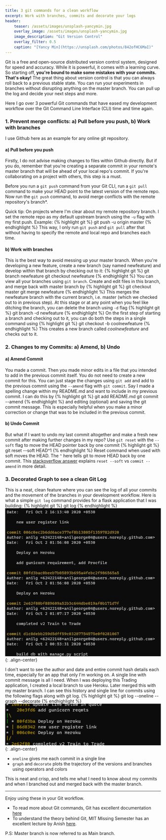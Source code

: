 ```yaml
---
title: 3 git commands for a clean workflow
excerpt: Work with branches, commits and decorate your logs
header:
    teaser: /assets/images/unsplash-yancymin.jpg
    overlay_image: /assets/images/unsplash-yancymin.jpg
    image_description: "Git Version Control"
    overlay_filter: 0.5
    caption: "[Yancy Min](https://unsplash.com/photos/842ofHC6MaI)"
---
```

Git is a free and open-source distributed version control system, designed for speed and accuracy. While it is powerful, it comes with a learning curve. So starting off, **you're bound to make some mistakes with your commits. That's okay!** The great thing about version control is that you can always roll back to a previous stable state. You can run your experiments in branches without disrupting anything on the master branch. You can pull up the log and decide your next steps and more.

Here I go over 3 powerful Git commands that have eased my development workflow over the Git Command Line Interface (CLI) time and time again.

### 1. Prevent merge conflicts: a) Pull before you push, b) Work with branches
I use Github here as an example for any online git repository.
#### a) Pull before you push
Firstly, I do not advise making changes to files within Github directly. But if you do, remember that you're creating a separate commit in your remote's master branch that will be ahead of your local repo's commit. If you're collaborating on a project with others, this step is a must.

Before you run a `git push` command from your Git CLI, run a `git pull` command to make your HEAD point to the latest version of the remote repo. Now run the `git push` command, to avoid merge conflicts with the remote repository's branch*.

Quick tip: On projects where I'm clear about my remote repository branch. I set the remote repo as my default upstream branch using the `-u` flag with my first push. Example:
{% highlight git %}
git push -u origin master
{% endhighlight %}
This way, I only run `git push` and `git pull` after that without having to specify the remote and local repo and branches each time.

#### b) Work with branches
This is the best way to avoid messing up your master branch. When you're developing a new feature, create a new branch (say named newfeature) and develop within that branch by checking out to it:
{% highlight git %}
git branch newfeature
git checkout newfeature
{% endhighlight %}
You can view all your branches using `git branch`.
Create and edit files in this branch, and merge back with master branch by
{% highlight git %}
git checkout master
git merge newfeature
{% endhighlight %}
This merges the newfeature branch with the current branch, i.e. master (which we checked out to in previous step). At this stage or at any point when you feel like ditching the branch, you can delete the branch using `-d` flag
{% highlight git %}
git branch -d newfeature
{% endhighlight %}
On the first step of starting a branch and checking out to it, you can do both the steps in a single command using
{% highlight git %}
git checkout -b coolnewfeature
{% endhighlight %}
This creates a new branch called *coolnewfeature* and checks out to it.

### 2. Changes to my Commits: a) Amend, b) Undo
#### a) Amend Commit
You made a commit. Then you made minor edits in a file that you intended to add in the previous commit itself. You do not need to create a new commit for this. You can just stage the changes using `git add` and add to the previous commit using the `--amend` flag with `git commit`.
Say I made a spelling change within my README.md and want to include in my previous commit. I can do this by
{% highlight git %}
git add README.md
git commit --amend
{% endhighlight %}
and editing (optional) and saving the git commit message.
This is especially helpful when you make a minor correction or change that was to be included in the previous commit.
#### b) Undo Commit
But what if I want to undo my last commit altogether and make a fresh new commit after making further changes in my repo?
Use `git reset` with the `--soft` flag to move the HEAD pointer back by one commit
{% highlight git %}
git reset --soft HEAD^1
{% endhighlight %}
Reset command when used with soft moves the HEAD. The `^` here tells git to move HEAD back by one commit.
This [stackoverflow answer](https://stackoverflow.com/questions/5203535/practical-uses-of-git-reset-soft#5203843) explains `reset --soft` vs `commit --amend` in more detail.

### 3. Decorated Graph to see a clean Git Log
This is a neat, clean feature where you can see the log of all your commits and the movement of the branches in your development workflow. Here is what a simple `git log` command provides for a flask application that I was building:
{% highlight git %}
git log
{% endhighlight %}
![](/assets/images/git-trick-gitlog.jpeg){: .align-center}

I don't want to see the author and date and entire commit hash details each time, especially for an app that only I'm working on. A single line with commit message is all I need. When I was deploying this Trading application, I created a local branch to use Heroku. Later merged this with my master branch. I can see this history and single line for commits using the following flags along with git log.
{% highlight git %}
git log --oneline --graph --decorate
{% endhighlight %}
![](/assets/images/git-trick-gitlog-oneline.png){: .align-center}

- `oneline` gives me each commit in a single line
- `graph` and `decorate` plots the trajectory of the versions and branches using operators and colors

This is neat and crisp, and tells me what I need to know about my commits and when I branched out and merged back with the master branch.

---

Enjoy using these in your Git workflow.
- To read more about Git commands, Git has excellent documentation [here](https://git-scm.com/docs)
- To understand the theory behind Git, MIT Missing Semester has an excellent lecture by Anish [here](https://www.youtube.com/watch?v=2sjqTHE0zok).

P.S: Master branch is now referred to as Main branch.